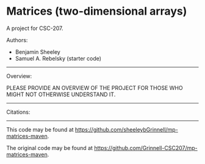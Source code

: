 # Matrices (two-dimensional arrays)

A project for CSC-207.

Authors:

* Benjamin Sheeley
* Samuel A. Rebelsky (starter code)

---

Overview:

PLEASE PROVIDE AN OVERVIEW OF THE PROJECT FOR THOSE WHO MIGHT NOT
OTHERWISE UNDERSTAND IT.

---

Citations:

---

This code may be found at <https://github.com/sheeleybGrinnell/mp-matrices-maven>. 

The original code may be found at <https://github.com/Grinnell-CSC207/mp-matrices-maven>.
